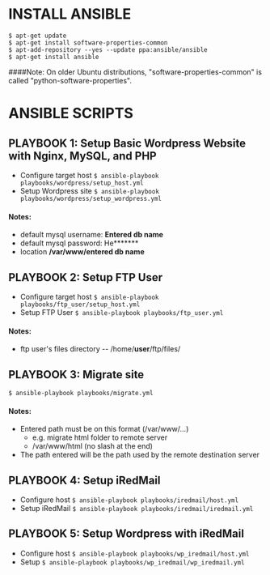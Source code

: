 # INSTALL ANSIBLE
 `$ apt-get update`  
 `$ apt-get install software-properties-common`  
 `$ apt-add-repository --yes --update ppa:ansible/ansible`  
 `$ apt-get install ansible`

####Note:
 On older Ubuntu distributions, "software-properties-common" is called "python-software-properties".


# ANSIBLE SCRIPTS

## PLAYBOOK 1: Setup Basic Wordpress Website with Nginx, MySQL, and PHP
 - Configure target host
 `$ ansible-playbook playbooks/wordpress/setup_host.yml`
 - Setup Wordpress site
 `$ ansible-playbook playbooks/wordpress/setup_wordpress.yml`

#### Notes:
 - default mysql username: **Entered db name**
 - default mysql password: He\*\*\*\*\*\*\*
 - location **/var/www/entered db name**


## PLAYBOOK 2: Setup FTP User
 - Configure target host
 `$ ansible-playbook playbooks/ftp_user/setup_host.yml`
 - Setup FTP User
 `$ ansible-playbook playbooks/ftp_user.yml`

#### Notes:
 - ftp user's files directory -- /home/**user**/ftp/files/

## PLAYBOOK 3: Migrate site
 `$ ansible-playbook playbooks/migrate.yml`

#### Notes:
 - Entered path must be on this format (/var/www/...)
    - e.g. migrate html folder to remote server
    - /var/www/html (no slash at the end)
 - The path entered will be the path used by the remote destination server

## PLAYBOOK 4: Setup iRedMail
 - Configure host
 `$ ansible-playbook playbooks/iredmail/host.yml`
 - Setup iRedMail
 `$ ansible-playbook playbooks/iredmail/iredmail.yml`

## PLAYBOOK 5: Setup Wordpress with iRedMail
 - Configure host
 `$ ansible-playbook playbooks/wp_iredmail/host.yml`
 - Setup
 `$ ansible-playbook playbooks/wp_iredmail/wp_iredmail.yml`
